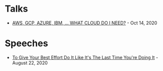 # Talks

- [AWS, GCP, AZURE, IBM, ... WHAT CLOUD DO I NEED?](https://community-z.com/events/cloud-dev-sec-ops-z-days/talks/5495)  -  Oct 14, 2020



# Speeches
- [To Give Your Best Effort Do It Like It's The Last Time You're Doing It](https://www.seattlesunrisetoastmasters.com/meeting-summary/to-give-your-best-effort-do-it-like-its-the-last-time-you-are-doing-it/)  -  August 22, 2020
